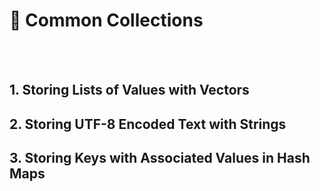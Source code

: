 # 📜 Common Collections
[](#1-)&emsp;[](#2-)&emsp;[](#3-)
<br><br>

## 1. Storing Lists of Values with Vectors
## 2. Storing UTF-8 Encoded Text with Strings
## 3. Storing Keys with Associated Values in Hash Maps
